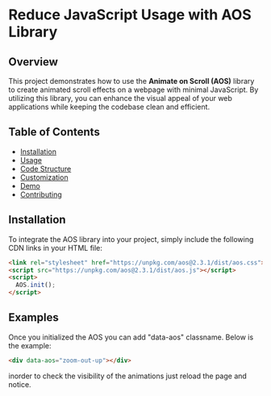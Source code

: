 # Reduce JavaScript Usage with AOS Library

## Overview

This project demonstrates how to use the **Animate on Scroll (AOS)** library to create animated scroll effects on a webpage with minimal JavaScript. By utilizing this library, you can enhance the visual appeal of your web applications while keeping the codebase clean and efficient.

## Table of Contents

- [Installation](#installation)
- [Usage](#usage)
- [Code Structure](#code-structure)
- [Customization](#customization)
- [Demo](#demo)
- [Contributing](#contributing)

## Installation

To integrate the AOS library into your project, simply include the following CDN links in your HTML file:

```html
<link rel="stylesheet" href="https://unpkg.com/aos@2.3.1/dist/aos.css">
<script src="https://unpkg.com/aos@2.3.1/dist/aos.js"></script>
<script>
  AOS.init();
</script>
 ```

## Examples  
Once you initialized the AOS you can add "data-aos" classname. Below is the example:
```html
<div data-aos="zoom-out-up"></div>
```

inorder to check the visibility of the animations just reload the page and notice. 
